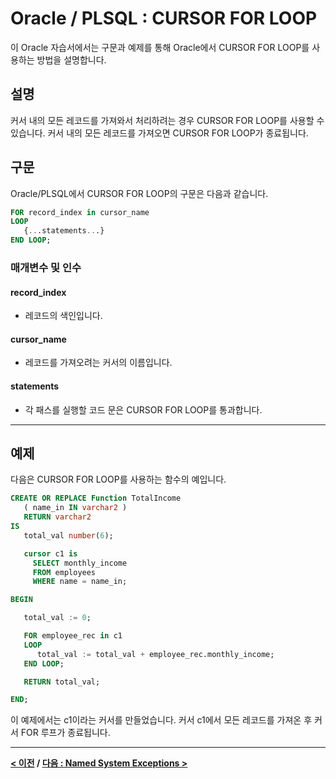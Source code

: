 # Oracle / PLSQL : CURSOR FOR LOOP

이 Oracle 자습서에서는 구문과 예제를 통해 Oracle에서 CURSOR FOR LOOP를 사용하는 방법을 설명합니다.

## 설명
커서 내의 모든 레코드를 가져와서 처리하려는 경우 CURSOR FOR LOOP를 사용할 수 있습니다. 커서 내의 모든 레코드를 가져오면 CURSOR FOR LOOP가 종료됩니다.

## 구문
Oracle/PLSQL에서 CURSOR FOR LOOP의 구문은 다음과 같습니다.
```sql
FOR record_index in cursor_name
LOOP
   {...statements...}
END LOOP;
```
### 매개변수 및 인수
#### **record_index**
- 레코드의 색인입니다.
#### **cursor_name**
- 레코드를 가져오려는 커서의 이름입니다.
#### **statements**
- 각 패스를 실행할 코드 문은 CURSOR FOR LOOP를 통과합니다.

---
## 예제
다음은 CURSOR FOR LOOP를 사용하는 함수의 예입니다.
```sql
CREATE OR REPLACE Function TotalIncome
   ( name_in IN varchar2 )
   RETURN varchar2
IS
   total_val number(6);

   cursor c1 is
     SELECT monthly_income
     FROM employees
     WHERE name = name_in;

BEGIN

   total_val := 0;

   FOR employee_rec in c1
   LOOP
      total_val := total_val + employee_rec.monthly_income;
   END LOOP;

   RETURN total_val;

END;
```
이 예제에서는 c1이라는 커서를 만들었습니다. 커서 c1에서 모든 레코드를 가져온 후 커서 FOR 루프가 종료됩니다.

---
**[< 이전](GOTO.md) / [다음 : Named System Exceptions >](Named_System_Exceptions.md)**